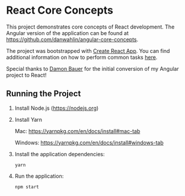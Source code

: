 # React Core Concepts

This project demonstrates core concepts of React development. The Angular version of the application can be found at https://github.com/danwahlin/angular-core-concepts.

The project was bootstrapped with [Create React App](https://github.com/facebookincubator/create-react-app). You can find additional information on how to perform common tasks [here](https://github.com/facebookincubator/create-react-app/blob/master/packages/react-scripts/template/README.md).

Special thanks to [Damon Bauer](https://github.com/damonbauer) for the initial conversion of my Angular project to React!

## Running the Project

1. Install Node.js (https://nodejs.org)

1. Install Yarn

    Mac:      https://yarnpkg.com/en/docs/install#mac-tab

    Windows:  https://yarnpkg.com/en/docs/install#windows-tab

1. Install the application dependencies:

    `yarn`

1. Run the application:

    `npm start`

